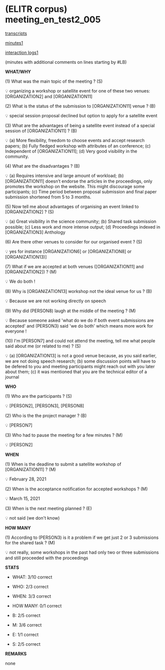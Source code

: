 # (ELITR corpus) meeting\_en\_test2\_005


[transcripts](meeting_en_test2_005/meeting_en_test2_005.txt)

[minutes1](meeting_en_test2_005/minutes_GENER_Annot13.txt)

[interaction logs1](meeting_en_test2_005/20231025.151814.json)


(minutes with additional comments on lines starting by #LB)

**WHAT/WHY**

(1) What was the main topic of the meeting ? (S)

<aside>
💡  organizing a workshop or satellite event for one of these two venues:[ORGANIZATION2] and [ORGANIZATION11]

</aside>

(2) What is the status of the submission to [ORGANIZATION11] venue ? (B)

<aside>
💡 special session proposal declined but option to apply for a satellite event

</aside>

(3) What are the advantages of being a satellite event instead of a special session of [ORGANIZATION11] ? (B)

<aside>
💡 (a) More flexibility, freedom to choose events and accept research papers; (b) Fully fledged workshop with attributes of an conference; (c) Independent of [ORGANIZATION11]; (d) Very good visibility in the community.

</aside>



(4) What are the disadvantages ? (B)

<aside>
💡 (a) Requires intensive and large amount of workload; (b) [ORGANIZATION11] doesn’t endorse the articles in the proceedings, only promotes the workshop on the website. This might discourage some participants; (c) Time period between proposal submission and final paper submission shortened from 5 to 3 months.

</aside>

(5) Now tell me about advantages of organising an event linked to [ORGANIZATION2] ? (S)

<aside>
💡 (a) Great visibility in the science community; (b) Shared task submission possible; (c) Less work and more intense output; (d) Proceedings indexed in [ORGANIZATION3] Anthology

</aside>

(6) Are there other venues to consider for our organised event ? (S)

<aside>
💡 yes for instance [ORGANIZATION6] or [ORGANIZATION8] or [ORGANIZATION13)]

</aside>

(7) What if we are accepted at both venues ([ORGANIZATION11] and [ORGANIZATION2]) ? (M)

<aside>
💡 We do both !

</aside>

(8) Why is [ORGANIZATION13] workshop not the ideal venue for us ? (B)

<aside>
💡 Because we are not working directly on speech

</aside>

(9) Why did (PERSON8) laugh at the middle of the meeting ? (M)

<aside>
💡 Because someone asked 'what do we do if both event submissions are accepted' and (PERSON3) said 'we do both' which means more work for everyone !

</aside>

(10) I'm [PERSON7]  and could not attend the meeting, tell me what people said about me (or related to me) ? (S)

<aside>
💡 (a) [ORGANIZATION13] is not a good venue because, as you said earlier, we are not doing speech research; (b) some discussion points will have to be defered to you and meeting participants might reach out with you later about them; (c) it was mentioned that you are the technical editor of a journal

</aside>



**WHO**

(1) Who are the participants ? (S)

<aside>
💡 [PERSON2], [PERSON3], [PERSON8] 

</aside>

(2) Who is the the project manager ? (B)

<aside>
💡 [PERSON7]

</aside>

(3) Who had to pause the meeting for a few minutes ? (M)

<aside>
💡 [PERSON2]

</aside>



**WHEN**

(1) When is the deadline to submit a satellite workshop of [ORGANIZATION11] ? (M)

<aside>
💡 February 28, 2021

</aside>

(2) When is the acceptance notification for accepted workshops ? (M)

<aside>
💡 March 15, 2021

</aside>

(3) When is the next meeting planned ? (E)

<aside>
💡 not said (we don't know)

</aside>




**HOW MANY**

(1) According to (PERSON3) is it a problem if we get just 2 or 3 submissions for the shared task ? (M)

<aside>
💡 not really, some  workshops in the past had only two or three submissions and still proceeded with the proceedings 

</aside>






**STATS**

- WHAT: 3/10 correct
- WHO: 2/3 correct
- WHEN: 3/3 correct
- HOW MANY: 0/1 correct

- B: 2/5 correct
- M: 3/6 correct
- E: 1/1 correct
- S: 2/5 correct

**REMARKS**

none